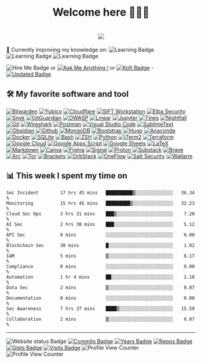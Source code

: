 
<h1 align="center">Welcome here 👩🏽‍💻</h1>
<h1 align="center">
<!-- Typing SVG section -->
  <a href="https://github.com/DenverCoder1/readme-typing-svg">
    <img src="https://readme-typing-svg.demolab.com/?lines=I+am+a+Cybersecurity+Expert;with+10%2B%20years+of+experience;I+am+always+learning+new+things&font=Fira%20Code&center=true&width=440&height=45&color=234899&vCenter=true&pause=1000&size=22"/></a>
</h1>

🌱 Currently improving my knowledge on: ![Learning Badge](https://img.shields.io/badge/AI-Security-121011) ![Learning Badge](https://img.shields.io/badge/Blockhain-Security-121011) ![Learning Badge](https://img.shields.io/badge/Automation-121011)

![Hire Me Badge](https://img.shields.io/badge/Hire_me-freelance@securelayer.co-7D4698) or [![Ask Me Anything !](https://img.shields.io/badge/Ask%20me-anything-0d86c3.svg)](https://GitHub.com/securelayer/ama) or [![Kofi Badge](https://badgen.net/badge/icon/buy%20me%20a%20kofi?icon=kofi&label)](https://ko-fi.com/securelayer) - [![Updated Badge](https://badges.pufler.dev/updated/securelayer/securelayer)](https://securelayer.co) 

  <summary><h2>🛠️ My favorite software and tool </h2></summary>
  <!-- Some badges are from https://github.com/Ileriayo/markdown-badges -->
      <a href="#"><img alt="Bitwarden" src="https://img.shields.io/badge/Bitwarden-175DDC?logo=bitwarden&logoColor=white"></a>
      <a href="#"><img alt="Yubico" src="https://img.shields.io/badge/Yubico-4ea94b?logo=yubico&logoColor=white"></a>
      <a href="#"><img alt="Cloudflare" src="https://img.shields.io/badge/Cloudflare-F38020?logo=Cloudflare&logoColor=white"></a>
      <a href="#"><img alt="SIFT Workstation" src="https://img.shields.io/badge/SIFT-Workstation-F38020?logo=SIFT&logoColor=white"></a>
      <a href="#"><img alt="Elba Security" src="https://img.shields.io/badge/Elba-Security-7D4698?logo=Elba&logoColor=white"></a>
      <a href="#"><img alt="Snyk" src="https://img.shields.io/badge/Snyk-4C4A73?logo=snyk&logoColor=white"></a>
      <a href="#"><img alt="GitGuardian" src="https://img.shields.io/badge/GitGuardian-4C4A73?logo=Git-Guardian&logoColor=white"></a>
      <a href="#"><img alt="OWASP" src="https://custom-icon-badges.demolab.com/badge/OWASP-02569B.svg?logo=OWASP&logoColor=white"></a>
      <a href="#"><img alt="Linear" src="https://img.shields.io/badge/Linear-5E6AD2?logo=linear&logoColor=white"></a>
      <a href="#"><img alt="Jupyter" src="https://img.shields.io/badge/Jupyter-F37626.svg?logo=Jupyter&logoColor=white"></a>
      <a href="#"><img alt="Tines" src="https://img.shields.io/badge/Tines-4C4A73?logo=Tines&logoColor=white"></a>
      <a href="#"><img alt="Nightfall" src="https://img.shields.io/badge/Nightfall-%23483699?logo=Nightfall&logoColor=white"></a>
      <a href="#"><img alt="Git" src="https://img.shields.io/badge/Git-F05033.svg?logo=git&logoColor=white"></a>
      <a href="#"><img alt="Wireshark" src="https://img.shields.io/badge/Wireshark-175DDC.svg?&logo=wireshark&logoColor=white"></a>
      <a href="#"><img alt="Postman" src="https://img.shields.io/badge/Postman-FF6C37?logo=postman&logoColor=white"></a>
      <a href="#"><img alt="Visual Studio Code" src="https://custom-icon-badges.demolab.com/badge/Visual%20Studio%20Code-0078d7.svg?logo=vsc&logoColor=white"></a>
      <a href="#"><img alt="SublimeText" src="https://img.shields.io/badge/SublimeText-575757.svg?logo=sublime-text&logoColor=white"></a>
      <a href="#"><img alt="Obsidian" src="https://img.shields.io/badge/Obsidian-%23483699.svg?&logo=obsidian&logoColor=white"></a>
      <a href="#"><img alt="Github" src="https://img.shields.io/badge/GitHub-%23121011.svg?logo=github&logoColor=white"></a>
      <a href="#"><img alt="MongoDB" src ="https://img.shields.io/badge/MongoDB-4ea94b.svg?logo=mongodb&logoColor=white"></a>
      <a href="#"><img alt="Bootstrap" src="https://img.shields.io/badge/Bootstrap-7952B3.svg?logo=bootstrap&logoColor=white"></a>
      <a href="#"><img alt="Hugo" src="https://img.shields.io/badge/Hugo-FF4088?logo=hugo&logoColor=fff"></a>
      <a href="#"><img alt="Anaconda" src="https://img.shields.io/badge/Anaconda-44A833?logo=anaconda&logoColor=fff"></a>
      <a href="#"><img alt="Docker" src="https://img.shields.io/badge/Docker-2496ED?logo=docker&logoColor=fff"></a>
      <a href="#"><img alt="SQLite" src ="https://img.shields.io/badge/SQLite-07405e.svg?logo=sqlite&logoColor=white"></a>
      <a href="#"><img alt="Bash" src="https://img.shields.io/badge/Bash-121011.svg?logo=gnu-bash&logoColor=white"></a>
      <a href="#"><img alt="ZSH" src="https://img.shields.io/badge/zsh-121011.svg?logo=zsh&logoColor=white"></a>
      <a href="#"><img alt="Python" src="https://img.shields.io/badge/Python-14354C.svg?logo=python&logoColor=white"></a>
      <a href="#"><img alt="iTerm2" src="https://img.shields.io/badge/iTerm2-000000?logo=iterm2&logoColor=fff"></a>
      <a href="#"><img alt="Terraform" src="https://img.shields.io/badge/Terraform-4ea94b?logo=Terraform&logoColor=fff"></a>
      <a href="#"><img alt="Google Cloud" src="https://img.shields.io/badge/Google%20Cloud-%234285F4.svg?logo=google-cloud&logoColor=white"></a>
      <a href="#"><img alt="Google Apps Script" src="https://custom-icon-badges.demolab.com/badge/Google%20Apps%20Script-02569B.svg?logo=gs&logoColor=white"></a>
      <a href="#"><img alt="Google Sheets" src="https://img.shields.io/badge/Sheets-34A853.svg?logo=google%20sheets&logoColor=white"></a>
      <a href="#"><img alt="LaTeX" src="https://img.shields.io/badge/LaTeX-008080.svg?logo=LaTeX&logoColor=white"></a>
      <a href="#"><img alt="Markdown" src="https://img.shields.io/badge/Markdown-000000.svg?logo=markdown&logoColor=white"></a>
      <a href="#"><img alt="Canva" src="https://img.shields.io/badge/Canva-%2300C4CC.svg?&logo=Canva&logoColor=white"></a>
      <a href="#"><img alt="Figma" src="https://img.shields.io/badge/Figma-F24E1E?logo=figma&logoColor=white"></a>
      <a href="#"><img alt="Signal" src="https://img.shields.io/badge/Signal-3A76F0?logo=signal&logoColor=fff"></a>
      <a href="#"><img alt="Proton" src="https://img.shields.io/badge/Proton-7D4698?logo=Proton&logoColor=white"></a>
      <a href="#"><img alt="Substack" src="https://img.shields.io/badge/Substack-FF6719?logo=substack&logoColor=fff"></a>
      <a href="#"><img alt="Brave" src="https://img.shields.io/badge/-Brave-FB542B?logo=brave&logoColor=white"></a>
      <a href="#"><img alt="Arc" src="https://img.shields.io/badge/Arc-FCBFBD?logo=arc&logoColor=white"></a>
      <a href="#"><img alt="Tor" src="https://img.shields.io/badge/Tor-7D4698?logo=Tor-Browser&logoColor=white"></a>
      <a href="#"><img alt="Brackets" src="https://img.shields.io/badge/Brackets-175DDC.svg?&logo=brackets&logoColor=white"></a>
      <a href="#"><img alt="OrbStack" src="https://img.shields.io/badge/OrbStack-402315.svg?&logo=orbstack&logoColor=white"></a>
      <a href="#"><img alt="OneFlow" src="https://img.shields.io/badge/OneFlow-4C4A73.svg?&logo=OneFlow&logoColor=white"></a>
      <a href="#"><img alt="Salt Security" src="https://img.shields.io/badge/Salt-Security-7D4698.svg?&logo=Salt&logoColor=white"></a>
      <a href="#"><img alt="Wallarm" src="https://img.shields.io/badge/Wallarm-F38020.svg?&logo=Wallarm&logoColor=white"></a>
  </p>

<summary><h2>📊 <b>This week I spent my time on</b></h2></summary>

<!--START_SECTION:waka-->

```text
Sec Incident        17 hrs 45 mins   ██████████▒░░░░░░░░░░░░░░   36.34 % 
Monitoring          15 hrs 45 mins   █████████▒░░░░░░░░░░░░░░░   32.23 % 
Cloud Sec Ops       3 hrs 31 mins    ███▒░░░░░░░░░░░░░░░░░░░░░    7.20 %
AI Sec              2 hrs 30 mins    ███░░░░░░░░░░░░░░░░░░░░░░    5.12 % 
API Sec             0 mins           ░░░░░░░░░░░░░░░░░░░░░░░░░    0.00 % 
Blockchain Sec      30 mins          █░░░░░░░░░░░░░░░░░░░░░░░░    1.02 % 
IAM                 5 mins           ▒░░░░░░░░░░░░░░░░░░░░░░░░    0.17 % 
Compliance          0 mins           ░░░░░░░░░░░░░░░░░░░░░░░░░    0.00 % 
Automation          1 hr 4 mins      ██░░░░░░░░░░░░░░░░░░░░░░░    2.18 % 
Data Sec            2 mins           ▒░░░░░░░░░░░░░░░░░░░░░░░░    0.07 % 
Documentation       0 mins           ░░░░░░░░░░░░░░░░░░░░░░░░░    0.00 % 
Sec Awareness       7 hrs 37 mins    ████▒░░░░░░░░░░░░░░░░░░░░   15.59 % 
Collaboration       2 mins           ▒░░░░░░░░░░░░░░░░░░░░░░░░    0.07 %
```
<!--END_SECTION:waka-->

-------

![Website status Badge](https://img.shields.io/website-up-down-green-red/https/securelayer.co.svg) [![Commits Badge](https://badges.pufler.dev/commits/monthly/securelayer)](https://securelayer.co) [![Years Badge](https://badges.pufler.dev/years/securelayer)](https://securelayer.co) [![Repos Badge](https://badges.pufler.dev/repos/securelayer)](https://securelayer.co) [![Gists Badge](https://badges.pufler.dev/gists/securelayer)](https://securelayer.co) [![Visits Badge](https://badges.pufler.dev/visits/securelayer/securelayer)](https://securelayer.co) ![Profile View Counter](https://komarev.com/ghpvc/?username=your-github-username&label=testv1) ![Profile View Counter](https://komarev.com/ghpvc/?username=SecureLayer&abbreviated=true&label=testv2&color=FCBFBD) 